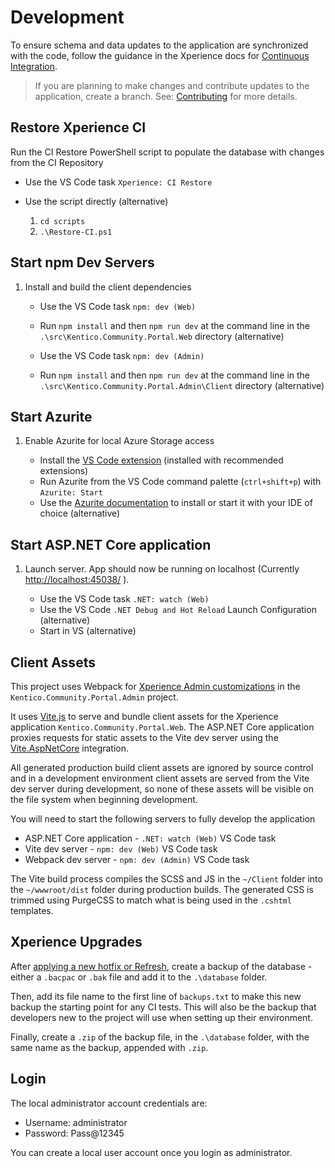 # Development

To ensure schema and data updates to the application are synchronized with the code, follow the guidance in the Xperience docs for [Continuous Integration](https://docs.xperience.io/x/YAaiCQ).

> If you are planning to make changes and contribute updates to the application, create a branch.
> See: [Contributing](./Contributing.md) for more details.

## Restore Xperience CI

Run the CI Restore PowerShell script to populate the database with changes from the CI Repository

- Use the VS Code task `Xperience: CI Restore`
- Use the script directly (alternative)

    1. `cd scripts`
    1. `.\Restore-CI.ps1`

## Start npm Dev Servers

1. Install and build the client dependencies

   - Use the VS Code task `npm: dev (Web)`
   - Run `npm install` and then `npm run dev` at the command line in the `.\src\Kentico.Community.Portal.Web` directory (alternative)

   - Use the VS Code task `npm: dev (Admin)`
   - Run `npm install` and then `npm run dev` at the command line in the `.\src\Kentico.Community.Portal.Admin\Client` directory (alternative)

## Start Azurite

1. Enable Azurite for local Azure Storage access

   - Install the [VS Code extension](https://marketplace.visualstudio.com/items?itemName=Azurite.azurite) (installed with recommended extensions)
   - Run Azurite from the VS Code command palette (`ctrl+shift+p`) with `Azurite: Start`
   - Use the [Azurite documentation](https://learn.microsoft.com/en-us/azure/storage/common/storage-use-azurite?tabs=visual-studio%2Cblob-storage#install-azurite) to install or start it with your IDE of choice (alternative)

## Start ASP.NET Core application

1. Launch server. App should now be running on localhost (Currently <http://localhost:45038/> ).

   - Use the VS Code task `.NET: watch (Web)`
   - Use the VS Code `.NET Debug and Hot Reload` Launch Configuration (alternative)
   - Start in VS (alternative)

## Client Assets

This project uses Webpack for [Xperience Admin customizations](https://docs.xperience.io/x/zgSiCQ) in the `Kentico.Community.Portal.Admin` project.

It uses [Vite.js](https://vitejs.dev/) to serve and bundle client assets for the Xperience application `Kentico.Community.Portal.Web`. The ASP.NET Core application proxies requests for static assets to the Vite dev server using the [Vite.AspNetCore](https://github.com/Eptagone/Vite.AspNetCore) integration.

All generated production build client assets are ignored by source control and in a development environment client assets are served from the Vite dev server during development, so none of these assets will be visible on the file system when beginning development.

You will need to start the following servers to fully develop the application

- ASP.NET Core application - `.NET: watch (Web)` VS Code task
- Vite dev server - `npm: dev (Web)` VS Code task
- Webpack dev server - `npm: dev (Admin)` VS Code task

The Vite build process compiles the SCSS and JS in the `~/Client` folder into the `~/wwwroot/dist` folder during production builds. The generated CSS is trimmed using PurgeCSS to match what is being used in the `.cshtml` templates.

## Xperience Upgrades

After [applying a new hotfix or Refresh](https://docs.kentico.com/developers-and-admins/installation/update-xperience-by-kentico-projects#UpdateXperiencebyKenticoprojects-UpdatedevelopmentprojectswithContinuousIntegration), create
a backup of the database - either a `.bacpac` or `.bak` file and add it to the `.\database` folder.

Then, add its file name to the first line of `backups.txt` to make this new backup the starting point for any CI tests. This will also be the backup that developers new to the project will use when setting up their environment.

Finally, create a `.zip` of the backup file, in the `.\database` folder, with the same name as the backup, appended with `.zip`.

## Login

The local administrator account credentials are:

- Username: administrator
- Password: Pass@12345

You can create a local user account once you login as administrator.

